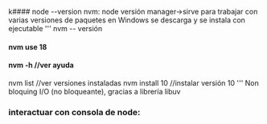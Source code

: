 k#### node --version
nvm: node versión manager->sirve para trabajar con varias versiones de paquetes 
en Windows se descarga y se instala con ejecutable
''' nvm -- versión
#### nvm use 18 
#### nvm -h //ver ayuda
nvm list //ver versiones instaladas
nvm install 10 //instalar versión 10
'''
Non bloquing I/O (no bloqueante), gracias a librería libuv
### interactuar con consola de node:

